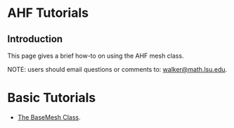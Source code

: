 AHF Tutorials
=============

Introduction
------------

This page gives a brief how-to on using the AHF mesh class.

NOTE: users should email questions or comments to:  walker@math.lsu.edu.

# Basic Tutorials

* [The BaseMesh Class](../wiki/Tutorial_BaseMesh_1).

